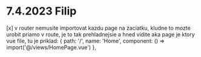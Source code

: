 # 7.4.2023 Filip
[x] v router nemusite importovat kazdu page na zaciatku, kludne to mozte urobit priamo v route, je to tak prehladnejsie a hned vidite aka page je ktory vue file, tu je priklad:
	{
		path: '/',
		name: 'Home',
		component: () => import('@/views/HomePage.vue')
	},